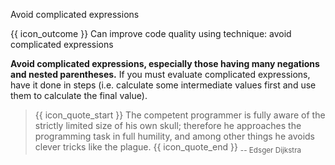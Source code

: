 <span id="title">Avoid complicated expressions</span>

<span id="prereqs"></span>

<span id="outcomes">{{ icon_outcome }} Can improve code quality using technique: avoid complicated expressions </span>

<div id="body">

**Avoid complicated expressions, especially those having many negations and nested parentheses.** If you must evaluate complicated expressions, have it done in steps (i.e. calculate some intermediate values first and use them to calculate the final value).

<div class="alt-java">

<include src="example-java.md" />
</div>
<div class="alt-python">

<include src="example-python.md" />
</div>

> {{ icon_quote_start }} The competent programmer is fully aware of the strictly limited size of his own skull; therefore he approaches the programming task in full humility, and among other things he avoids clever tricks like the plague. {{ icon_quote_end }} <sub>-- Edsger Dijkstra</sub>


</div>

<div id="extras">
</div>
